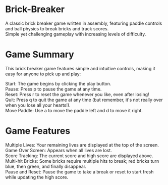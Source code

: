 # Brick-Breaker
A classic brick breaker game written in assembly, featuring paddle controls and ball physics to break bricks and track scores.\
Simple yet challenging gameplay with increasing levels of difficulty.

# Game Summary
This brick breaker game features simple and intuitive controls, making it easy for anyone to pick up and play:

Start: The game begins by clicking the play button.\
Pause: Press p to pause the game at any time.\
Reset: Press r to reset the game whenever you like, even after losing!\
Quit: Press q to quit the game at any time (but remember, it's not really over when you lose all your hearts!).\
Move Paddle: Use a to move the paddle left and d to move it right.

# Game Features
Multiple Lives: Your remaining lives are displayed at the top of the screen.\
Game Over Screen: Appears when all lives are lost.\
Score Tracking: The current score and high score are displayed above.\
Multi-hit Bricks: Some bricks require multiple hits to break; red bricks turn blue, then green, and finally disappear.\
Pause and Reset: Pause the game to take a break or reset to start fresh while updating the high score.
